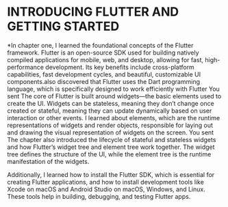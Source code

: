 # INTRODUCING FLUTTER AND GETTING STARTED
*In chapter one, I learned the foundational concepts of the Flutter framework. Flutter is an open-source SDK used for building natively compiled applications for mobile, web, and desktop, allowing for fast, high-performance development. Its key benefits include cross-platform capabilities, fast development cycles, and beautiful, customizable UI components.also discovered that Flutter uses the Dart programming language, which is specifically designed to work efficiently with Flutter
You sent
The core of Flutter is built around widgets—the basic elements used to create the UI. Widgets can be stateless, meaning they don’t change once created or stateful, meaning they can update dynamically based on user interaction or other events. I learned about elements, which are the runtime representations of widgets and render objects, responsible for laying out and drawing the visual representation of widgets on the screen.
You sent
The chapter also introduced the lifecycle of stateful and stateless widgets and how Flutter’s widget tree and element tree work together. The widget tree defines the structure of the UI, while the element tree is the runtime manifestation of the widgets.

Additionally, I learned how to install the Flutter SDK, which is essential for creating Flutter applications, and how to install development tools like Xcode on macOS and Android Studio on macOS, Windows, and Linux. These tools help in building, debugging, and testing Flutter apps.

